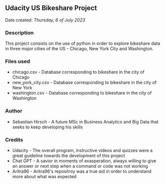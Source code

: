 ## Udacity US Bikeshare Project
Date created: _Thursday, 6 of July 2023_

### Description
This project consists on the use of python in order to explore bikeshare data in three major cities of the US - Chicago, New York City and Washington.

### Files used
* chicago.csv - Database corresponding to bikeshare in the city of Chicago
* new_york_city.csv - Database corresponding to bikeshare in the city of New York
* washington.csv - Database corresponding to bikeshare in the city of Washington

### Author
* Sebastian Hirsch - A future MSc in Business Analytics and Big Data that seeks to keep developing his skills

### Credits
* Udacity - The overall program, instructive videos and quizzes were a great guideline towards the development of this project
* Chat GPT - A savior in moments of exasperation, always willing to give an answer or next step when a command or code was not working
* Aritra96 - Aritra96's repositroy was a true aid in order to understand more about what was expected  

